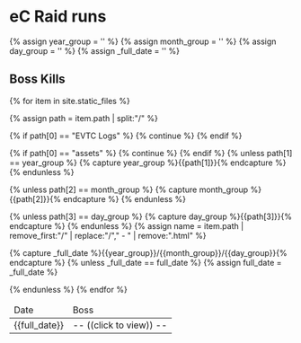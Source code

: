 ---
---

<style>
.hide {
  display: none;
}
</style>

# eC Raid runs

{% assign year_group = '' %}
{% assign month_group = '' %}
{% assign day_group = '' %}
{% assign _full_date = '' %}

## Boss Kills

<table id='ec-boss'>
  <thead>
    <tr style="cursor: pointer;" >
      <td data-sort-default>Date</td>
      <td data-sort-method='none'>Boss</td>
    </tr>
  </thead>
  <tbody>
{% for item in site.static_files %}

{% assign path = item.path | split:"/" %}

{% if path[0] == "EVTC Logs" %}
  {% continue %}
{% endif %}

{% if path[0] == "assets" %}
  {% continue %}
{% endif %}
{% unless path[1] == year_group %}
{% capture year_group %}{{path[1]}}{% endcapture %}
{% endunless %}

{% unless path[2] == month_group %}
{% capture month_group %}{{path[2]}}{% endcapture %}
{% endunless %}

{% unless path[3] == day_group %}
{% capture day_group %}{{path[3]}}{% endcapture %}
{% endunless %}
{% assign name = item.path | remove_first:"/" | replace:"/"," - " | remove:".html" %}

{% capture _full_date %}{{year_group}}/{{month_group}}/{{day_group}}{% endcapture %}
{% unless _full_date == full_date %}
{% assign full_date = _full_date %}
    <tr style="cursor: pointer;"  onclick="showGroup('{{full_date}}')">
      <td> {{full_date}} </td>
      <td>-- ((click to view)) --</td>
    </tr>
{% endunless %}
    <tr class="child hide" data-owner="{{full_date}}" onclick="window.open('{{ item.path }}');">
      <td data-sort="{{full_date}}"> - </td>
      <td>{{ path[4] | remove:".html" }} (opens in new window)</td>
    </tr>
{% endfor %}
  </tbody>
</table>

<script src="https://cdnjs.cloudflare.com/ajax/libs/tablesort/5.0.1/tablesort.min.js"></script>
<script src="https://cdnjs.cloudflare.com/ajax/libs/tablesort/5.0.1/sorts/tablesort.date.min.js"></script>
<script>
  new Tablesort(document.getElementById('ec-boss'), {
   descending: true
  });
  
  var open;
  function showGroup(name) {
    document.querySelectorAll('tr.child').forEach(function(i) {i.classList.add('hide')})
    if(open===name) {
      open = null;
    } else {
      document.querySelectorAll('tr.child[data-owner="'+name+'"]').forEach(function(i) {i.classList.remove('hide')})
      open = name;
    }
  }
</script>
